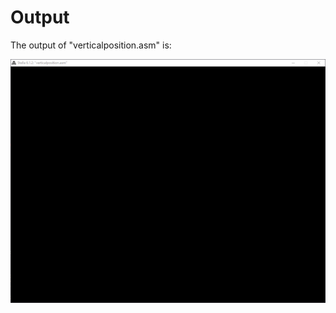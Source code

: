 # Output

The output of "verticalposition.asm" is:

![Vertical Position Screenshot](https://github.com/lucpena/Atari2600/blob/master/6.%20Vertical%20Position/ss/vertical.gif)
